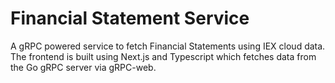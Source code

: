 
# Financial Statement Service

A gRPC powered service to fetch Financial Statements using IEX cloud data. The frontend is built using Next.js and Typescript which fetches data from the Go gRPC server via gRPC-web.
